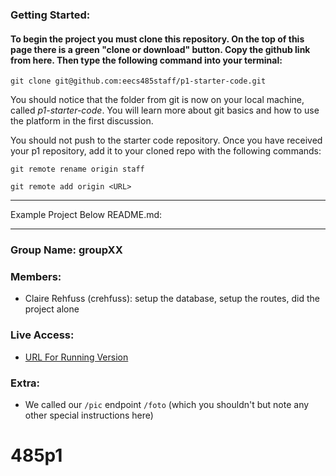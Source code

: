 ### Getting Started:

#### To begin the project you must clone this repository. On the top of this page there is a green "clone or download" button. Copy the github link from here. Then type the following command into your terminal: 

`git clone git@github.com:eecs485staff/p1-starter-code.git`

You should notice that the folder from git is now on your local machine, called *p1-starter-code*. You will learn more about git basics and how to use the platform in the first discussion. 

You should not push to the starter code repository. Once you have received your p1 repository, add it to your cloned repo with the following commands:

`git remote rename origin staff`

`git remote add origin <URL>`

------

Example Project Below README.md:

------

### Group Name: groupXX

### Members:
  - Claire Rehfuss (crehfuss): setup the database, setup the routes, did the project alone

### Live Access:
  - [URL For Running Version](http://google.com)

### Extra:
  - We called our `/pic` endpoint `/foto` (which you shouldn't but note any other special instructions here)
# 485p1
